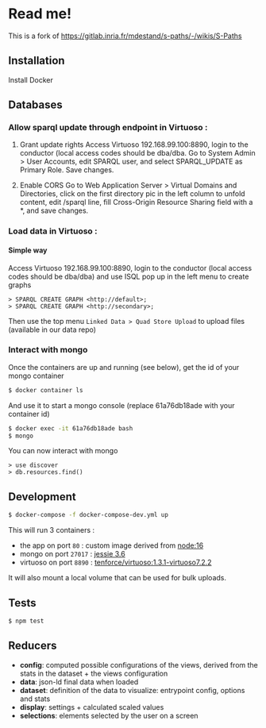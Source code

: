 # Read me!

This is a fork of https://gitlab.inria.fr/mdestand/s-paths/-/wikis/S-Paths

## Installation

Install Docker

## Databases

### Allow sparql update through endpoint in Virtuoso :

1. Grant update rights
   Access Virtuoso 192.168.99.100:8890, login to the conductor (local access codes should be dba/dba.
   Go to System Admin > User Accounts, edit SPARQL user, and select SPARQL_UPDATE as Primary Role.
   Save changes.

2. Enable CORS
   Go to Web Application Server > Virtual Domains and Directories, click on the first directory pic in the left column to unfold content, edit /sparql line, fill Cross-Origin Resource Sharing field with a \*, and save changes.

### Load data in Virtuoso :

#### Simple way

Access Virtuoso 192.168.99.100:8890, login to the conductor (local access codes should be dba/dba) and use ISQL pop up in the left menu to create graphs

```
> SPARQL CREATE GRAPH <http://default>;
> SPARQL CREATE GRAPH <http://secondary>;
```

Then use the top menu `Linked Data > Quad Store Upload` to upload files (available in our data repo)

### Interact with mongo

Once the containers are up and running (see below), get the id of your mongo container

```bash
$ docker container ls
```

And use it to start a mongo console (replace 61a76db18ade with your container id)

```bash
$ docker exec -it 61a76db18ade bash
$ mongo
```

You can now interact with mongo

```
> use discover
> db.resources.find()
```

## Development

```bash
$ docker-compose -f docker-compose-dev.yml up
```

This will run 3 containers :

- the app on port `80` : custom image derived from [node:16](https://hub.docker.com/_/node/)
- mongo on port `27017` : [jessie 3.6](https://hub.docker.com/_/mongo/)
- virtuoso on port `8890` : [tenforce/virtuoso:1.3.1-virtuoso7.2.2](https://hub.docker.com/r/openlink/virtuoso_opensource/)

It will also mount a local volume that can be used for bulk uploads.

## Tests

```bash
$ npm test
```

## Reducers

- **config**: computed possible configurations of the views, derived from the stats in the dataset + the views configuration
- **data**: json-ld final data when loaded
- **dataset**: definition of the data to visualize: entrypoint config, options and stats
- **display**: settings + calculated scaled values
- **selections**: elements selected by the user on a screen
